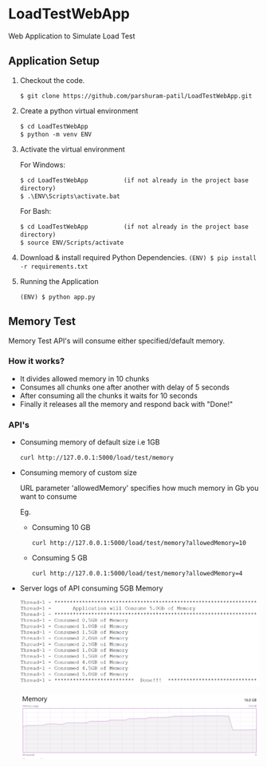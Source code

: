 # LoadTestWebApp
Web Application to Simulate Load Test

## Application Setup
1.  Checkout the code.
    ```
    $ git clone https://github.com/parshuram-patil/LoadTestWebApp.git
    ```
2.  Create a python virtual environment
    ```
    $ cd LoadTestWebApp
    $ python -m venv ENV
    ```
3.  Activate the virtual environment

    For Windows:
    ```
    $ cd LoadTestWebApp          (if not already in the project base directory)
    $ .\ENV\Scripts\activate.bat
    ```

    For Bash:
    ```
    $ cd LoadTestWebApp          (if not already in the project base directory)
    $ source ENV/Scripts/activate
    ```
 4.  Download & install required Python Dependencies.
    ```
    (ENV) $ pip install -r requirements.txt
    ```
 5.  Running the Application
 
     ```
     (ENV) $ python app.py
     ```
    
## Memory Test
 
 Memory Test API's will consume either specified/default memory. 
 
### How it works?
  - It divides allowed memory in 10 chunks
  - Consumes all chunks one after another with delay of 5 seconds
  - After consuming all the chunks it waits for 10 seconds
  - Finally it releases all the memory and respond back with "Done!"
 
 
### API's
 
- Consuming memory of default size i.e 1GB
    ```
    curl http://127.0.0.1:5000/load/test/memory
    ```

- Consuming memory of custom size
   
   URL parameter 'allowedMemory' specifies how much memory in Gb you want to consume
   
   Eg.
    - Consuming 10 GB
        ```
        curl http://127.0.0.1:5000/load/test/memory?allowedMemory=10
        ```
    - Consuming 5 GB
        ```
        curl http://127.0.0.1:5000/load/test/memory?allowedMemory=4
        ```

- Server logs of API consuming 5GB Memory

    ![](screenshots/MemoryLoadTestLogs.PNG)
    
    ![](screenshots/MemoryLoadTestGraph.PNG)


